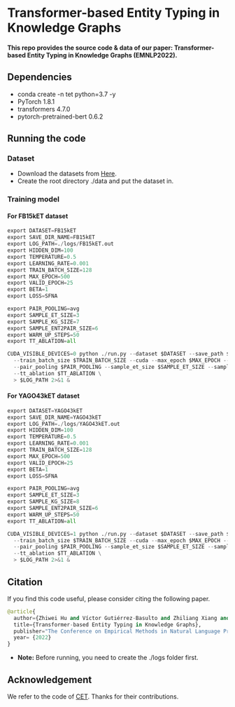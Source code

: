 # Transformer-based Entity Typing in Knowledge Graphs
#### This repo provides the source code & data of our paper: Transformer-based Entity Typing in Knowledge Graphs (EMNLP2022).

## Dependencies
* conda create -n tet python=3.7 -y
* PyTorch 1.8.1
* transformers 4.7.0
* pytorch-pretrained-bert 0.6.2

## Running the code
### Dataset
* Download the datasets from [Here](https://drive.google.com/drive/folders/120QIGxsGQXfH6Rd8wJe7i57gg8dlx7l2?usp=sharing).
* Create the root directory ./data and put the dataset in.

### Training model
#### For FB15kET dataset
```python
export DATASET=FB15kET
export SAVE_DIR_NAME=FB15kET
export LOG_PATH=./logs/FB15kET.out
export HIDDEN_DIM=100
export TEMPERATURE=0.5
export LEARNING_RATE=0.001
export TRAIN_BATCH_SIZE=128
export MAX_EPOCH=500
export VALID_EPOCH=25
export BETA=1
export LOSS=SFNA

export PAIR_POOLING=avg
export SAMPLE_ET_SIZE=3
export SAMPLE_KG_SIZE=7
export SAMPLE_ENT2PAIR_SIZE=6
export WARM_UP_STEPS=50
export TT_ABLATION=all

CUDA_VISIBLE_DEVICES=0 python ./run.py --dataset $DATASET --save_path $SAVE_DIR_NAME --hidden_dim $HIDDEN_DIM --temperature $TEMPERATURE --lr $LEARNING_RATE \
  --train_batch_size $TRAIN_BATCH_SIZE --cuda --max_epoch $MAX_EPOCH --valid_epoch $VALID_EPOCH --beta $BETA --loss $LOSS \
  --pair_pooling $PAIR_POOLING --sample_et_size $SAMPLE_ET_SIZE --sample_kg_size $SAMPLE_KG_SIZE --sample_ent2pair_size $SAMPLE_ENT2PAIR_SIZE --warm_up_steps $WARM_UP_STEPS \
  --tt_ablation $TT_ABLATION \
  > $LOG_PATH 2>&1 &
```
#### For YAGO43kET dataset
```python
export DATASET=YAGO43kET
export SAVE_DIR_NAME=YAGO43kET
export LOG_PATH=./logs/YAGO43kET.out
export HIDDEN_DIM=100
export TEMPERATURE=0.5
export LEARNING_RATE=0.001
export TRAIN_BATCH_SIZE=128
export MAX_EPOCH=500
export VALID_EPOCH=25
export BETA=1
export LOSS=SFNA

export PAIR_POOLING=avg
export SAMPLE_ET_SIZE=3
export SAMPLE_KG_SIZE=8
export SAMPLE_ENT2PAIR_SIZE=6
export WARM_UP_STEPS=50
export TT_ABLATION=all

CUDA_VISIBLE_DEVICES=1 python ./run.py --dataset $DATASET --save_path $SAVE_DIR_NAME --hidden_dim $HIDDEN_DIM --temperature $TEMPERATURE --lr $LEARNING_RATE \
  --train_batch_size $TRAIN_BATCH_SIZE --cuda --max_epoch $MAX_EPOCH --valid_epoch $VALID_EPOCH --beta $BETA --loss $LOSS \
  --pair_pooling $PAIR_POOLING --sample_et_size $SAMPLE_ET_SIZE --sample_kg_size $SAMPLE_KG_SIZE --sample_ent2pair_size $SAMPLE_ENT2PAIR_SIZE --warm_up_steps $WARM_UP_STEPS \
  --tt_ablation $TT_ABLATION \
  > $LOG_PATH 2>&1 &
```

## Citation
If you find this code useful, please consider citing the following paper.
```python
@article{
  author={Zhiwei Hu and Víctor Gutiérrez-Basulto and Zhiliang Xiang and and Ru Li and Jeff Z. Pan},
  title={Transformer-based Entity Typing in Knowledge Graphs},
  publisher="The Conference on Empirical Methods in Natural Language Processing",
  year= {2022}
}
```

* **Note:** Before running, you need to create the ./logs folder first.
## Acknowledgement
We refer to the code of [CET](https://github.com/CCIIPLab/CET). Thanks for their contributions.
